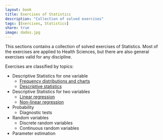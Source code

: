 ```yaml
---
layout: book
title: Exercises of Statistics
description: "Collection of solved exercises"
tags: [Exercises, Statistics]
share: true
image: dados.jpg
---
```


This sections contains a collection of solved exercises of Statistics.
Most of the exercises are applied to Health Sciences, but there are also general exercises valid for any discipline. 

Exercises are classified by topics:

- Descriptive Statistics for one variable
    - [Frequency distributions and charts](/statistics/exercises/frequency_charts.html)
    - [Descriptive statistics](/statistics/exercises/statistics.html)
- Descriptive Statistics for two variables
    - [Linear regression](/statistics/exercises/linear_regression.html)
    - [Non-linear regression](/statistics/exercises/non_linear_regression.html)	
- Probability
    - Diagnostic tests
- Random variables
    - Discrete random variables
    - Continuous random variables
- Parameter estimation 

